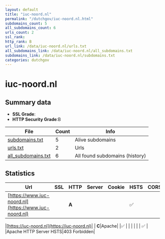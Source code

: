 ```yaml
---
layout: default
title: "iuc-noord.nl"
permalink: "/dutchgov/iuc-noord.nl.html"
subdomains_count: 5
all_subdomains_count: 6
urls_count: 2
ssl_rank: 
http_rank: B
url_link: /data/iuc-noord.nl/urls.txt
all_subdomains_link: /data/iuc-noord.nl/all_subdomains.txt
subdomains_link: /data/iuc-noord.nl/subdomains.txt
categories: dutchgov
---
```



# iuc-noord.nl
## Summary data


 - **SSL Grade**:
 - **HTTP Security Grade**:B


| File       | Count | Info |
|------------|-------|------|
|[subdomains.txt](/data/iuc-noord.nl/subdomains.txt)|5|Alive subdomains|
|[urls.txt](/data/iuc-noord.nl/urls.txt)|2|Urls|
|[all_subdomains.txt](/data/iuc-noord.nl/all_subdomains.txt)|6|All found subdomains (history)|


## Statistics


| Url | SSL | HTTP | Server | Cookie | HSTS | CORS | CTO | CSP | XFO | XXP | RP |FP| Tech |Title |
|--------|-------|-------|------|------|------|------|------|------|------|------|------|------|------|------|
|[https://www.iuc-noord.nl](https://www.iuc-noord.nl)| | **A**|| |:white_check_mark: | | | | :white_check_mark: | | :white_check_mark: | |Bootstrap HSTS YouTube|Home|


|[https://iuc-noord.nl](https://iuc-noord.nl)| | **C**|Apache| |:white_check_mark: | | | | | | :white_check_mark: | |Apache HTTP Server HSTS|403 Forbidden|

